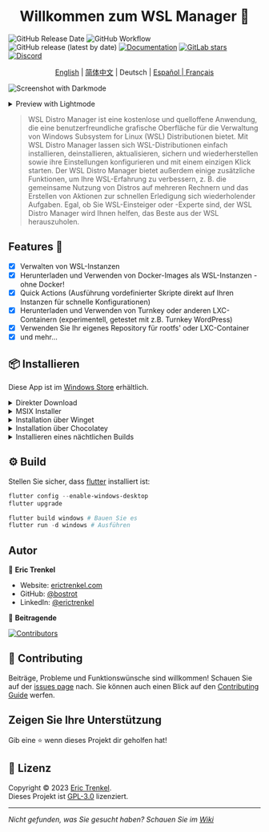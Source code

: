 <h1 align="center">Willkommen zum WSL Manager 👋</h1>

![GitHub Release Date](https://img.shields.io/github/release-date/bostrot/wsl2-distro-manager?style=for-the-badge)
![GitHub Workflow](https://img.shields.io/github/actions/workflow/status/bostrot/wsl2-distro-manager/releaser.yml?branch=main&label=nightly&style=for-the-badge)
![GitHub release (latest by date)](https://img.shields.io/github/v/release/bostrot/wsl2-distro-manager?style=for-the-badge)
[![Documentation](https://img.shields.io/badge/DOCUMENTATION-WIKI-green?style=for-the-badge)](https://github.com/bostrot/wsl2-distro-manager/wiki)
[![GitLab stars](https://img.shields.io/gitlab/stars/bostrot/wsl2-distro-manager?gitlab_url=https%3A%2F%2Fgitlab.com&label=GitLab&style=for-the-badge)](https://gitlab.com/bostrot/wsl2-distro-manager)
[![Discord](https://img.shields.io/discord/1100070299308937287?style=for-the-badge)](https://discord.gg/fY5uE5WRTP)

<p align='center'>
    <a href='./README.md'>English</a> | <a href='./README_zh.md'>简体中文</a> | Deutsch | <a href='./README_es.md'>Español | <a href='./README_fr.md'>Français</a>
</p>

![Screenshot with Darkmode](https://user-images.githubusercontent.com/7342321/233077564-794d15dd-d8d6-48b2-aee6-20e67de3da29.png)

<details>
<summary>Preview with Lightmode</summary>

![Screenshot with Lightmode](https://user-images.githubusercontent.com/7342321/233077521-69bd6b3f-1e2a-48a1-a6df-2d346736cfb3.png)

</details>

> WSL Distro Manager ist eine kostenlose und quelloffene Anwendung, die eine benutzerfreundliche grafische Oberfläche für die Verwaltung von Windows Subsystem for Linux (WSL) Distributionen bietet. Mit WSL Distro Manager lassen sich WSL-Distributionen einfach installieren, deinstallieren, aktualisieren, sichern und wiederherstellen sowie ihre Einstellungen konfigurieren und mit einem einzigen Klick starten. Der WSL Distro Manager bietet außerdem einige zusätzliche Funktionen, um Ihre WSL-Erfahrung zu verbessern, z. B. die gemeinsame Nutzung von Distros auf mehreren Rechnern und das Erstellen von Aktionen zur schnellen Erledigung sich wiederholender Aufgaben. Egal, ob Sie WSL-Einsteiger oder -Experte sind, der WSL Distro Manager wird Ihnen helfen, das Beste aus der WSL herauszuholen.

## Features 🚀

- [x] Verwalten von WSL-Instanzen
- [x] Herunterladen und Verwenden von Docker-Images als WSL-Instanzen - ohne Docker!
- [x] Quick Actions (Ausführung vordefinierter Skripte direkt auf Ihren Instanzen für schnelle Konfigurationen)
- [x] Herunterladen und Verwenden von Turnkey oder anderen LXC-Containern (experimentell, getestet mit z.B. Turnkey WordPress)
- [x] Verwenden Sie Ihr eigenes Repository für rootfs' oder LXC-Container
- [x] und mehr...

## 📦 Installieren

Diese App ist im [Windows Store](https://apps.microsoft.com/store/detail/wsl-manager/9NWS9K95NMJB?hl=en-us&gl=US) erhältlich.

<Details>
<summary>Direkter Download</summary>

Sie können diese App über einen direkten Download von der Seite [Releases](https://github.com/bostrot/wsl2-distro-manager/releases) beziehen. Die aktuelle Version ist als Zip-Datei verfügbar.
</details>

<Details>
<summary>MSIX Installer</summary>

Das `msix` ist mit einem Testzertifikat signiert, so dass man es speziell zulassen muss. In der PowerShell kann man folgendes tun:

```Powershell
Add-AppPackage -Path .\wsl2-distro-manager-v1.x.x-unsigned.msix -AllowUnsigned
```
</details>

<Details>
<summary>Installation über Winget</summary>

Das winget-Paket ist veraltet! Bitte verwenden Sie stattdessen die Windows Store Version.

```sh
winget install Bostrot.WSLManager
```

</details>

<Details>
<summary>Installation über Chocolatey</summary>

Dieses Paket wird von der Community gepflegt ([@mikeee](https://github.com/mikeee/ChocoPackages)). Es handelt sich nicht um ein offizielles Paket.

```sh
choco install wsl2-distro-manager
```

</details>

<Details>
<summary>Installieren eines nächtlichen Builds</summary>

Den letzten Build findet man als Artefakte im "releaser"-Workflow oder über [diesen Link](https://nightly.link/bostrot/wsl2-distro-manager/workflows/releaser/main/wsl2-distro-manager-nightly-archive.zip). Wer lieber ein unsigniertes `msix` bevorzugt, kann auch [diesen Link](https://nightly.link/bostrot/wsl2-distro-manager/workflows/releaser/main/wsl2-distro-manager-nightly-msix.zip) verwenden.

</details>

## ⚙️ Build

Stellen Sie sicher, dass [flutter](https://flutter.dev/desktop) installiert ist:

```powershell
flutter config --enable-windows-desktop
flutter upgrade

flutter build windows # Bauen Sie es
flutter run -d windows # Ausführen
```

## Autor

👤 **Eric Trenkel**

- Website: [erictrenkel.com](erictrenkel.com)
- GitHub: [@bostrot](https://github.com/bostrot)
- LinkedIn: [@erictrenkel](https://linkedin.com/in/erictrenkel)

👥 **Beitragende**

[![Contributors](https://contrib.rocks/image?repo=bostrot/wsl2-distro-manager)](https://github.com/bostrot/wsl2-distro-manager/graphs/contributors)

## 🤝 Contributing

Beiträge, Probleme und Funktionswünsche sind willkommen!
Schauen Sie auf der [issues page](https://github.com/bostrot/wsl2-distro-manager/issues) nach. 
Sie können auch einen Blick auf den [Contributing Guide](https://github.com/bostrot/wsl2-distro-manager/blob/main/CONTRIBUTING.md) werfen.

## Zeigen Sie Ihre Unterstützung

Gib eine ⭐️ wenn dieses Projekt dir geholfen hat!

## 📝 Lizenz

Copyright © 2023 [Eric Trenkel](https://github.com/bostrot).\
Dieses Projekt ist [GPL-3.0](https://github.com/bostrot/wsl2-distro-manager/blob/main/LICENSE) lizenziert.

---

_Nicht gefunden, was Sie gesucht haben? Schauen Sie im [Wiki](https://github.com/bostrot/wsl2-distro-manager/wiki)_
